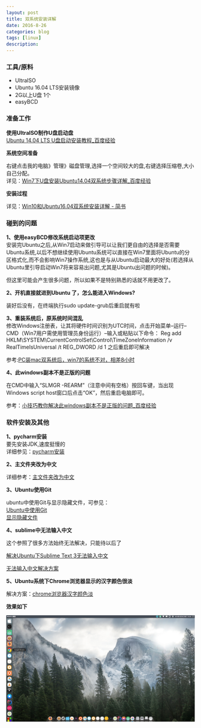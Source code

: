 ```yaml
---
layout: post
title: 双系统安装详解
date: 2016-8-26
categories: blog
tags: [linux]
description: 
---
```


### 工具/原料   

- UltraISO         
- Ubuntu 16.04 LTS安装镜像         
- 2G以上U盘 1个       
- easyBCD           

### 准备工作

**使用UltraISO制作U盘启动盘**        
[Ubuntu 14.04 LTS U盘启动安装教程_百度经验](http://jingyan.baidu.com/article/eb9f7b6d8536a8869364e813.html)

**系统空间准备**    

右键点击我的电脑》管理》磁盘管理,选择一个空间较大的盘,右键选择压缩卷,大小自己分配。         
详见：[Win7下U盘安装Ubuntu14.04双系统步骤详解_百度经验](http://jingyan.baidu.com/article/76a7e409bea83efc3b6e1507.html)

**安装过程**

详见：[Win10和Ubuntu16.04双系统安装详解 - 简书](http://www.jianshu.com/p/16b36b912b02)

### 碰到的问题   

**1、使用easyBCD修改系统启动项更改**    
安装完Ubuntu之后,从Win7启动来做引导可以让我们更自由的选择是否需要Ubuntu系统,以后不想继续使用Ubuntu系统可以直接在Win7里面将Ubuntu的分区格式化,而不会影响Win7操作系统,这也是与从Ubuntu启动最大的好处(若选择从Ubuntu里引导启动Win7将来容易出问题,尤其是Ubuntu出问题的时候)。

但这里可能会产生很多问题，所以如果不是特别熟悉的话就不用更改了。

**2、开机直接就进到Ubuntu 了，怎么能进入Windows?**            

装好后没有，在终端执行sudo update-grub后重启就有啦

**3、重装系统后，原系统时间混乱**                          
修改Windows注册表，让其将硬件时间识别为UTC时间，点击开始菜单–运行–CMD（Win7用户需使用管理员身份运行）–输入或粘贴以下命令：
Reg add HKLM\SYSTEM\CurrentControlSet\Control\TimeZoneInformation /v RealTimeIsUniversal /t REG_DWORD /d 1  之后重启即可解决    

参考:[PC装mac双系统后，win7的系统不对，相差8小时](http://zhidao.baidu.com/link?url=L0Uak8A372nwwA0tpkToEMvRABtSNzY80lhmtpbzV4KB8A3Ptd18MXKW2Jmi8PZcVSwUPm4L8P7BGV0BMKo_zE16WqwN3j15T_tldLnCtIe)

**4、此windows副本不是正版的问题**        

在CMD中输入“SLMGR -REARM”（注意中间有空格）按回车键，当出现Windows script host窗口后点击“OK”，然后重启电脑即可。

参考：[小技巧教你解决此windows副本不是正版的问题_百度经验](http://jingyan.baidu.com/article/7c6fb42869452380642c9027.html)

### 软件安装及其他       

**1、pycharm安装**               
要先安装JDK,速度挺慢的             
详细参见：[pycharm安装](http://blog.csdn.net/qq_33880788/article/details/51479564)           
  

**2、主文件夹改为中文**          

详细参考：[主文件夹改为中文](http://blog.csdn.net/l0605020112/article/details/20285239)

**3、Ubuntu使用Git**       

ubuntu中使用Git与显示隐藏文件，可参见：               
[Ubuntu中使用Git](http://www.cnblogs.com/fanyong/p/3424501.html)            
[显示隐藏文件](http://jingyan.baidu.com/album/6079ad0e84cd9728ff86dbc1.html)              
 

**4、sublime中无法输入中文**        

这个参照了很多方法始终无法解决，只能待以后了          

[解决Ubuntu下Sublime Text 3无法输入中文](http://www.jianshu.com/p/bf05fb3a4709)

[无法输入中文解决方案](http://blog.csdn.net/bleachswh/article/details/51674552)           


**5、Ubuntu系统下Chrome浏览器显示的汉字颜色很淡**      

解决方案：[chrome浏览器汉字颜色淡](https://www.zhihu.com/question/46303724)

**效果如下**        

![](https://raw.githubusercontent.com/whuhan2013/ImageRepertory/master/android/p4.png)

